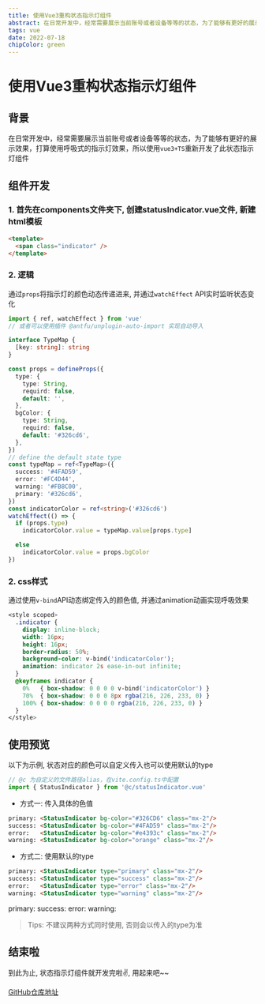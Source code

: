 ```yaml
---
title: 使用Vue3重构状态指示灯组件
abstract: 在日常开发中，经常需要展示当前账号或者设备等等的状态，为了能够有更好的展示效果，打算使用呼吸式的指示灯效果，所以使用`vue3+TS`重新开发了此状态指示灯组件。
tags: vue
date: 2022-07-18
chipColor: green
---
```


# 使用Vue3重构状态指示灯组件

## 背景

在日常开发中，经常需要展示当前账号或者设备等等的状态，为了能够有更好的展示效果，打算使用呼吸式的指示灯效果，所以使用`vue3+TS`重新开发了此状态指示灯组件

## 组件开发

### 1. 首先在components文件夹下, 创建statusIndicator.vue文件, 新建html模板

```html
<template>
  <span class="indicator" />
</template>
```

### 2. 逻辑

通过`props`将指示灯的颜色动态传递进来, 并通过`watchEffect` API实时监听状态变化

```ts
import { ref, watchEffect } from 'vue'
// 或者可以使用插件 @antfu/unplugin-auto-import 实现自动导入

interface TypeMap {
  [key: string]: string
}

const props = defineProps({
  type: {
    type: String,
    requird: false,
    default: '',
  },
  bgColor: {
    type: String,
    requird: false,
    default: '#326cd6',
  },
})
// define the default state type
const typeMap = ref<TypeMap>({
  success: '#4FAD59',
  error: '#FC4D44',
  warning: '#FB8C00',
  primary: '#326cd6',
})
const indicatorColor = ref<string>('#326cd6')
watchEffect(() => {
  if (props.type)
    indicatorColor.value = typeMap.value[props.type]

  else
    indicatorColor.value = props.bgColor
})
```

### 2. css样式

通过使用`v-bind`API动态绑定传入的颜色值, 并通过animation动画实现呼吸效果

```css
<style scoped>
  .indicator {
    display: inline-block;
    width: 16px;
    height: 16px;
    border-radius: 50%;
    background-color: v-bind('indicatorColor');
    animation: indicator 2s ease-in-out infinite;
  }
  @keyframes indicator {
    0%   { box-shadow: 0 0 0 0 v-bind('indicatorColor') }
    70%  { box-shadow: 0 0 0 8px rgba(216, 226, 233, 0) }
    100% { box-shadow: 0 0 0 0 rgba(216, 226, 233, 0) }
  }
</style>
```

## 使用预览

以下为示例, 状态对应的颜色可以自定义传入也可以使用默认的type

```ts
// @c 为自定义的文件路径alias，在vite.config.ts中配置
import { StatusIndicator } from '@c/statusIndicator.vue'
```

- 方式一: 传入具体的色值

```html
primary: <StatusIndicator bg-color="#326CD6" class="mx-2"/>
success: <StatusIndicator bg-color="#4FAD59" class="mx-2"/>
error:   <StatusIndicator bg-color="#e4393c" class="mx-2"/>
warning: <StatusIndicator bg-color="orange" class="mx-2"/>
```

- 方式二: 使用默认的type

```html
primary: <StatusIndicator type="primary" class="mx-2"/>
success: <StatusIndicator type="success" class="mx-2"/>
error:   <StatusIndicator type="error" class="mx-2"/>
warning: <StatusIndicator type="warning" class="mx-2"/>
```

primary: <StatusIndicator bg-color="#326CD6" class="mx-2"/>
success: <StatusIndicator bg-color="#4FAD59" class="mx-2"/>
error:   <StatusIndicator bg-color="#e4393c" class="mx-2"/>
warning: <StatusIndicator bg-color="orange" :pause="true" class="mx-2"/>

> Tips: 不建议两种方式同时使用, 否则会以传入的type为准

## 结束啦

到此为止, 状态指示灯组件就开发完啦✌️, 用起来吧~~
<div>
  <a href="https://github.com/guxuerui/vue3-status-indicator" target="_blank">GitHub仓库地址</a>
</div>
